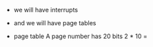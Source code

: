- we will have interrupts
- and we will have page tables

- page table
A page number has 20 bits
2 * 10 = 